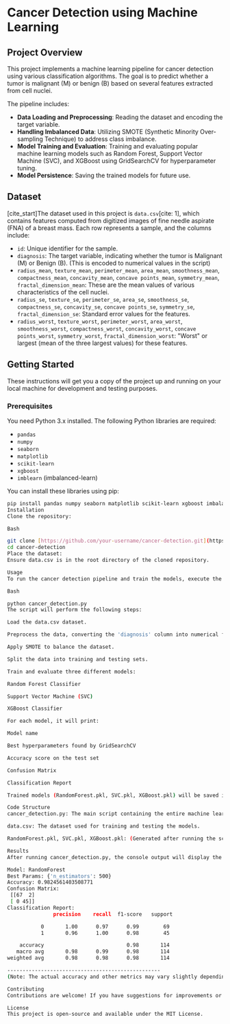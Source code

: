 # Cancer Detection using Machine Learning

## Project Overview

This project implements a machine learning pipeline for cancer detection using various classification algorithms. The goal is to predict whether a tumor is malignant (M) or benign (B) based on several features extracted from cell nuclei.

The pipeline includes:
* **Data Loading and Preprocessing**: Reading the dataset and encoding the target variable.
* **Handling Imbalanced Data**: Utilizing SMOTE (Synthetic Minority Over-sampling Technique) to address class imbalance.
* **Model Training and Evaluation**: Training and evaluating popular machine learning models such as Random Forest, Support Vector Machine (SVC), and XGBoost using GridSearchCV for hyperparameter tuning.
* **Model Persistence**: Saving the trained models for future use.

## Dataset

[cite_start]The dataset used in this project is `data.csv`[cite: 1], which contains features computed from digitized images of fine needle aspirate (FNA) of a breast mass. Each row represents a sample, and the columns include:

* `id`: Unique identifier for the sample.
* `diagnosis`: The target variable, indicating whether the tumor is Malignant (M) or Benign (B). (This is encoded to numerical values in the script)
* `radius_mean`, `texture_mean`, `perimeter_mean`, `area_mean`, `smoothness_mean`, `compactness_mean`, `concavity_mean`, `concave points_mean`, `symmetry_mean`, `fractal_dimension_mean`: These are the mean values of various characteristics of the cell nuclei.
* `radius_se`, `texture_se`, `perimeter_se`, `area_se`, `smoothness_se`, `compactness_se`, `concavity_se`, `concave points_se`, `symmetry_se`, `fractal_dimension_se`: Standard error values for the features.
* `radius_worst`, `texture_worst`, `perimeter_worst`, `area_worst`, `smoothness_worst`, `compactness_worst`, `concavity_worst`, `concave points_worst`, `symmetry_worst`, `fractal_dimension_worst`: "Worst" or largest (mean of the three largest values) for these features.

## Getting Started

These instructions will get you a copy of the project up and running on your local machine for development and testing purposes.

### Prerequisites

You need Python 3.x installed. The following Python libraries are required:

* `pandas`
* `numpy`
* `seaborn`
* `matplotlib`
* `scikit-learn`
* `xgboost`
* `imblearn` (imbalanced-learn)

You can install these libraries using pip:

```bash
pip install pandas numpy seaborn matplotlib scikit-learn xgboost imbalanced-learn
Installation
Clone the repository:

Bash

git clone [https://github.com/your-username/cancer-detection.git](https://github.com/your-username/cancer-detection.git)
cd cancer-detection
Place the dataset:
Ensure data.csv is in the root directory of the cloned repository.

Usage
To run the cancer detection pipeline and train the models, execute the cancer_detection.py script:

Bash

python cancer_detection.py
The script will perform the following steps:

Load the data.csv dataset.

Preprocess the data, converting the 'diagnosis' column into numerical format (0 for benign, 1 for malignant).

Apply SMOTE to balance the dataset.

Split the data into training and testing sets.

Train and evaluate three different models:

Random Forest Classifier

Support Vector Machine (SVC)

XGBoost Classifier

For each model, it will print:

Model name

Best hyperparameters found by GridSearchCV

Accuracy score on the test set

Confusion Matrix

Classification Report

Trained models (RandomForest.pkl, SVC.pkl, XGBoost.pkl) will be saved in the project directory.

Code Structure
cancer_detection.py: The main script containing the entire machine learning pipeline.

data.csv: The dataset used for training and testing the models.

RandomForest.pkl, SVC.pkl, XGBoost.pkl: (Generated after running the script) Pickled files of the trained models.

Results
After running cancer_detection.py, the console output will display the performance metrics for each trained model. An example output snippet for one of the models might look like this:

Model: RandomForest
Best Params: {'n_estimators': 500}
Accuracy: 0.9824561403508771
Confusion Matrix:
 [[67  2]
 [ 0 45]]
Classification Report:
               precision    recall  f1-score   support

           0       1.00      0.97      0.99        69
           1       0.96      1.00      0.98        45

    accuracy                           0.98       114
   macro avg       0.98      0.99      0.98       114
weighted avg       0.98      0.98      0.98       114

--------------------------------------------------
(Note: The actual accuracy and other metrics may vary slightly depending on the random_state and data split.)

Contributing
Contributions are welcome! If you have suggestions for improvements or new features, please open an issue or submit a pull request.

License
This project is open-source and available under the MIT License. 
